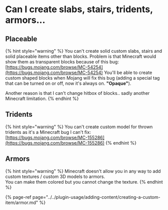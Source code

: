 # Can I create slabs, stairs, tridents, armors...

## Placeable

{% hint style="warning" %}
You can't create solid custom slabs, stairs and solid placeable items other than blocks. Problem is that Minecraft would show them as transparent blocks because of this bug: [https://bugs.mojang.com/browse/MC-54254](https://bugs.mojang.com/browse/MC-54254) You'll be able to create custom shaped blocks when Mojang will fix this bug \(adding a special tag that can be turned on or off, now it's always on. **"Opaque"**\).

Another reason is that I can't change hitbox of blocks.. sadly another Minecraft limitation.
{% endhint %}

## Tridents

{% hint style="warning" %}
You can't create custom model for thrown tridents as it's a Minecraft bug I can't fix: [https://bugs.mojang.com/browse/MC-155286](https://bugs.mojang.com/browse/MC-155286)
{% endhint %}

## Armors

{% hint style="warning" %}
Minecraft doesn't allow you in any way to add custom textures / custom 3D models to armors.  
You can make them colored but you cannot change the texture.
{% endhint %}

{% page-ref page="../../plugin-usage/adding-content/creating-a-custom-item/armor.md" %}

